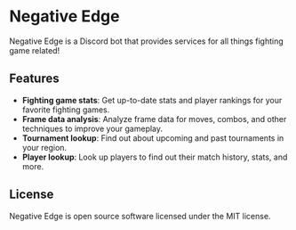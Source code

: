 # Negative Edge
Negative Edge is a Discord bot that provides services for all things fighting game related!

## Features
* **Fighting game stats**: Get up-to-date stats and player rankings for your favorite fighting games.
* **Frame data analysis**: Analyze frame data for moves, combos, and other techniques to improve your gameplay.
* **Tournament lookup**: Find out about upcoming and past tournaments in your region.
* **Player lookup**: Look up players to find out their match history, stats, and more.

## License
Negative Edge is open source software licensed under the MIT license.
